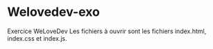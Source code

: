 # Welovedev-exo
Exercice WeLoveDev
Les fichiers à ouvrir sont les fichiers index.html, index.css et index.js.

